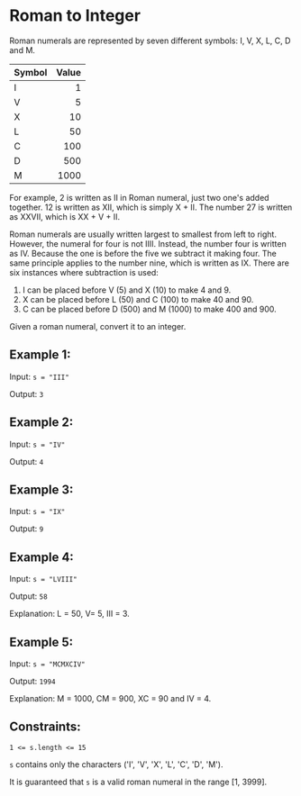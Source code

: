 # Roman to Integer

Roman numerals are represented by seven different symbols: I, V, X, L, C, D and M.

| Symbol | Value |
| :----- | ----: |
| I      | 1     |
| V      | 5     |
| X      | 10    |
| L      | 50    |
| C      | 100   |
| D      | 500   |
| M      | 1000  |

For example, 2 is written as II in Roman numeral, just two one's added together. 12 is written as XII, which is simply X + II. The number 27 is written as XXVII, which is XX + V + II.

Roman numerals are usually written largest to smallest from left to right. However, the numeral for four is not IIII. Instead, the number four is written as IV. Because the one is before the five we subtract it making four. The same principle applies to the number nine, which is written as IX. There are six instances where subtraction is used:

1. I can be placed before V (5) and X (10) to make 4 and 9.
2. X can be placed before L (50) and C (100) to make 40 and 90. 
3. C can be placed before D (500) and M (1000) to make 400 and 900.

Given a roman numeral, convert it to an integer.

## Example 1:

Input: `s = "III"`

Output: `3`

## Example 2:

Input: `s = "IV"`

Output: `4`

## Example 3:

Input: `s = "IX"`

Output: `9`

## Example 4:

Input: `s = "LVIII"`

Output: `58`

Explanation: L = 50, V= 5, III = 3.

## Example 5:

Input: `s = "MCMXCIV"`

Output: `1994`

Explanation: M = 1000, CM = 900, XC = 90 and IV = 4.
 
## Constraints:

`1 <= s.length <= 15`

`s` contains only the characters ('I', 'V', 'X', 'L', 'C', 'D', 'M').

It is guaranteed that `s` is a valid roman numeral in the range [1, 3999].